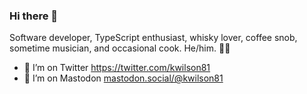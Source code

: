 ### Hi there 👋
Software developer, TypeScript enthusiast, whisky lover, coffee snob, sometime musician, and occasional cook. He/him. 🏴󠁧󠁢󠁳󠁣󠁴󠁿🌱

- 🤔 I’m on Twitter https://twitter.com/kwilson81
- 🤔 I’m on Mastodon <a rel="me nofollow" href="https://mastodon.social/@kwilson81">mastodon.social/@kwilson81</a>

<!--
**kwilson/kwilson** is a ✨ _special_ ✨ repository because its `README.md` (this file) appears on your GitHub profile.

Here are some ideas to get you started:

- 🔭 I’m currently working on ...
- 🌱 I’m currently learning ...
- 👯 I’m looking to collaborate on ...
- 🤔 I’m looking for help with ...
- 💬 Ask me about ...
- 📫 How to reach me: ...
- 😄 Pronouns: ...
- ⚡ Fun fact: ...
-->
